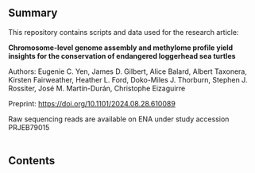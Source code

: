 ## Summary

This repository contains scripts and data used for the research article: 

**Chromosome-level genome assembly and methylome profile yield insights for the conservation of endangered loggerhead sea turtles**

Authors: Eugenie C. Yen, James D. Gilbert, Alice Balard, Albert Taxonera, Kirsten Fairweather, Heather L. Ford, Doko-Miles J. Thorburn, Stephen J. Rossiter, José M. Martín-Durán, Christophe Eizaguirre

Preprint: https://doi.org/10.1101/2024.08.28.610089

Raw sequencing reads are available on ENA under study accession PRJEB79015
<br/><br/>
## Contents
